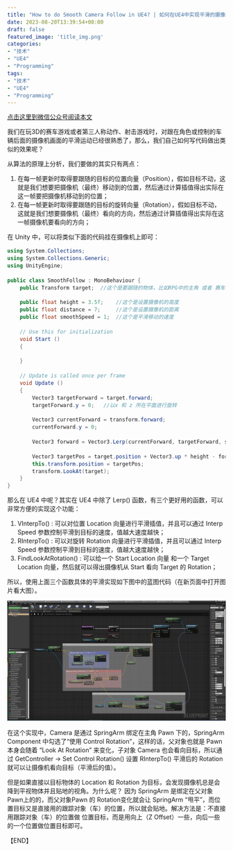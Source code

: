 ```yaml
---
title: "How to do Smooth Camera Follow in UE4? | 如何在UE4中实现平滑的摄像机跟随"
date: 2023-08-20T13:39:54+08:00
draft: false
featured_image: 'title_img.png'
categories:
- "技术"
- "UE4"
- "Programming"
tags:
- "技术"
- "UE4"
- "Programming"
---
```


[点击这里到微信公众号阅读本文](https://mp.weixin.qq.com/s/8lM6HcrvClkmefWnKtlPYw)

我们在玩3D的赛车游戏或者第三人称动作、射击游戏时，对跟在角色或控制的车辆后面的摄像机画面的平滑运动已经很熟悉了，那么，我们自己如何写代码做出类似的效果呢？

从算法的原理上分析，我们要做的其实只有两点：

1. 在每一帧更新时取得要跟随的目标的位置向量（Position），假如目标不动，这就是我们想要把摄像机（最终）移动到的位置，然后通过计算插值得出实际在这一帧要把摄像机移动到的位置；
2. 在每一帧更新时取得要跟随的目标的旋转向量（Rotation），假如目标不动，这就是我们想要摄像机（最终）看向的方向，然后通过计算插值得出实际在这一帧摄像机要看向的方向；

在 Unity 中，可以将类似下面的代码挂在摄像机上即可：

```C#
using System.Collections;
using System.Collections.Generic;
using UnityEngine;

public class SmoothFollow : MonoBehaviour {
    public Transform target;  //这个是要跟随的物体，比如RPG中的主角 或者 赛车游戏中的赛车

    public float height = 3.5f;    //这个是设置摄像机的高度
    public float distance = 7;     //这个是设置摄像机的距离
    public float smoothSpeed = 1;  //这个是平滑移动的速度

    // Use this for initialization
    void Start ()
    {

    }

    // Update is called once per frame
    void Update ()
    {
        Vector3 targetForward = target.forward; 
        targetForward.y = 0;   //以x 和 z 所在平面进行旋转

        Vector3 currentForward = transform.forward;
        currentForward.y = 0;

        Vector3 forward = Vector3.Lerp(currentForward, targetForward, smoothSpeed * Time.deltaTime);

        Vector3 targetPos = target.position + Vector3.up * height - forward * distance;
        this.transform.position = targetPos;
        transform.LookAt(target);
    }
}
```

那么在 UE4 中呢？其实在 UE4 中除了 Lerp() 函数，有三个更好用的函数，可以非常方便的实现这个功能：

1. VInterpTo() : 可以对位置 Location 向量进行平滑插值，并且可以通过 Interp Speed 参数控制平滑到目标的速度，值越大速度越快；
2. RInterpTo() : 可以对旋转 Rotation 向量进行平滑插值，并且可以通过 Interp Speed 参数控制平滑到目标的速度，值越大速度越快；
3. FindLookAtRotation() : 可以给一个 Start Location 向量 和一个 Target Location 向量，然后就可以得出摄像机从 Start 看向 Target 的 Rotation；

所以，使用上面三个函数具体的平滑实现如下图中的蓝图代码（在新页面中打开图片看大图）。 

![UE4中摄像机平滑跟随的蓝图代码](UE4-CameraFollowSmooth.png)

在这个实现中，Camera 是通过 SpringArm 绑定在主角 Pawn 下的，SpringArm Component 中勾选了“使用 Control Rotation”，这样的话，父对象也就是 Pawn 本身会随着 “Look At Rotation” 来变化，子对象 Camera 也会看向目标，所以通过 GetController -> Set Control Rotation() 设置 RInterpTo() 平滑后的 Rotation 就可以让摄像机看向目标（平滑后的值）。

但是如果直接以目标物体的 Location 和 Rotation 为目标，会发现摄像机总是会降到平视物体并且贴地的视角。为什么呢？
因为 SpringArm 是绑定在父对象Pawn上的的，而父对象Pawn 的 Rotation变化就会让 SpringArm “甩平”，而位置目标又是直接用的跟踪对象（车）的位置，所以就会贴地。解决方法是：不直接用跟踪对象（车）的位置做 位置目标，而是用向上（Z Offset）一些，向后一些的一个位置做位置目标即可。

【END】
